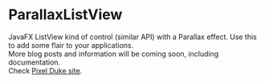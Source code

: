 # ParallaxListView

JavaFX ListView kind of control (similar API) with a Parallax effect. Use this to add some flair to your applications.  
More blog posts and information will be coming soon, including documentation.   
Check [Pixel Duke site](http://www.pixelduke.com).